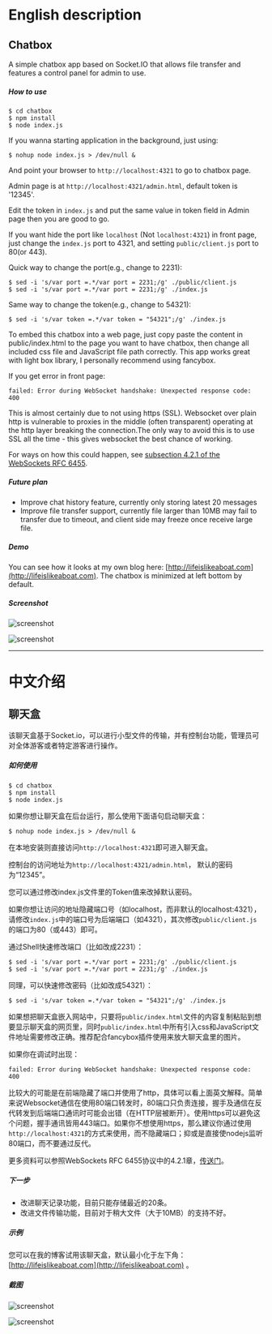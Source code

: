 # English description



## Chatbox

A simple chatbox app based on Socket.IO that allows file transfer and features a control panel for admin to use.


##### How to use

```
$ cd chatbox
$ npm install
$ node index.js
```
If you wanna starting application in the background, just using:
```
$ nohup node index.js > /dev/null &
```

And point your browser to `http://localhost:4321` to go to chatbox page.

Admin page is at `http://localhost:4321/admin.html`, default token is '12345'. 

Edit the token in `index.js` and put the same value in token field in Admin page then you are good to go. 

If you want hide the port like `localhost` (Not `localhost:4321`) in front page, just change the `index.js` port to 4321, and setting `public/client.js` port to 80(or 443).

Quick way to change the port(e.g., change to 2231):
```
$ sed -i 's/var port =.*/var port = 2231;/g' ./public/client.js
$ sed -i 's/var port =.*/var port = 2231;/g' ./index.js
```

Same way to change the token(e.g., change to 54321):
```
$ sed -i 's/var token =.*/var token = "54321";/g' ./index.js
```

To embed this chatbox into a web page, just copy paste the content in public/index.html to the page you want to have chatbox, then change all included css file and JavaScript file path correctly. This app works great with light box library, I personally recommend using fancybox. 

If you get error in front page:
```
failed: Error during WebSocket handshake: Unexpected response code: 400
```
This is almost certainly due to not using https (SSL). Websocket over plain http is vulnerable to proxies in the middle (often transparent) operating at the http layer breaking the connection.The only way to avoid this is to use SSL all the time - this gives websocket the best chance of working.

For ways on how this could happen, see [subsection 4.2.1 of the WebSockets RFC 6455](http://tools.ietf.org/html/rfc6455#section-4.2.1).

##### Future plan

* Improve chat history feature, currently only storing latest 20 messages
* Improve file transfer support, currently file larger than 10MB may fail to transfer due to timeout, and client side may freeze once receive large file.


##### Demo

You can see how it looks at my own blog here: [http://lifeislikeaboat.com](http://lifeislikeaboat.com). The chatbox is minimized at left bottom by default.

##### Screenshot

![screenshot](/Screenshot.png?raw=true "Screenshot")

![screenshot](/adminPanel.png?raw=true "AdminPanel")


-----------------------------------------------------------
# 中文介绍



## 聊天盒

该聊天盒基于Socket.io，可以进行小型文件的传输，并有控制台功能，管理员可对全体游客或者特定游客进行操作。


##### 如何使用


```
$ cd chatbox
$ npm install
$ node index.js
```
如果你想让聊天盒在后台运行，那么使用下面语句启动聊天盒：
```
$ nohup node index.js > /dev/null &
```

在本地安装则直接访问`http://localhost:4321`即可进入聊天盒。

控制台的访问地址为`http://localhost:4321/admin.html`， 默认的密码为“12345”。

您可以通过修改index.js文件里的Token值来改掉默认密码。

如果你想让访问的地址隐藏端口号（如localhost，而非默认的localhost:4321），请修改`index.js`中的端口号为后端端口（如4321），其次修改`public/client.js`的端口为80（或443）即可。

通过Shell快速修改端口（比如改成2231）：
```
$ sed -i 's/var port =.*/var port = 2231;/g' ./public/client.js
$ sed -i 's/var port =.*/var port = 2231;/g' ./index.js
```

同理，可以快速修改密码（比如改成54321）：
```
$ sed -i 's/var token =.*/var token = "54321";/g' ./index.js
```

如果想把聊天盒嵌入网站中，只要将`public/index.html`文件的内容复制粘贴到想要显示聊天盒的网页里，同时`public/index.html`中所有引入css和JavaScript文件地址需要修改正确。推荐配合fancybox插件使用来放大聊天盒里的图片。

如果你在调试时出现：
```
failed: Error during WebSocket handshake: Unexpected response code: 400
```
比较大的可能是在前端隐藏了端口并使用了http，具体可以看上面英文解释。简单来说Websocket通信在使用80端口转发时，80端口只负责连接，握手及通信在反代转发到后端端口通讯时可能会出错（在HTTP层被断开）。使用https可以避免这个问题，握手通讯皆用443端口。如果你不想使用https，那么建议你通过使用`http://localhost:4321`的方式来使用，而不隐藏端口；抑或是直接使nodejs监听80端口，而不要通过反代。

更多资料可以参照WebSockets RFC 6455协议中的4.2.1章，[传送门](http://tools.ietf.org/html/rfc6455#section-4.2.1)。


##### 下一步

* 改进聊天记录功能，目前只能存储最近的20条。
* 改进文件传输功能，目前对于稍大文件（大于10MB）的支持不好。


##### 示例

您可以在我的博客试用该聊天盒，默认最小化于左下角： [http://lifeislikeaboat.com](http://lifeislikeaboat.com) 。


##### 截图

![screenshot](/Screenshot.png?raw=true "Screenshot")

![screenshot](/adminPanel.png?raw=true "AdminPanel")
